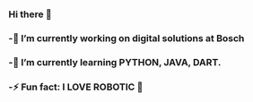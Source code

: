 ### Hi there 👋

### -🔭 I’m currently working on digital solutions at Bosch
### -🌱 I’m currently learning PYTHON, JAVA, DART.
### -⚡ Fun fact: I LOVE ROBOTIC 🤖

<!--
**santosisarocha/santosisarocha** is a ✨ _special_ ✨ repository because its `README.md` (this file) appears on your GitHub profile.

Here are some ideas to get you started:

### -🔭 I’m currently working on digital solutions at Bosch
### 🌱 I’m currently learning PYTHON, JAVA, DART, DJANGO.
###⚡ Fun fact: I LOVE ROBOTIC 🤖
-->


